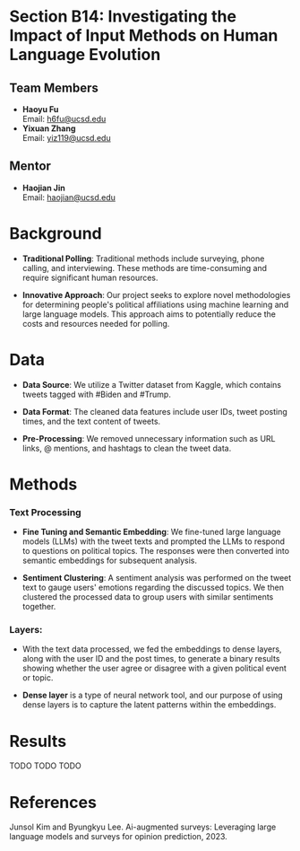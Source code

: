 # Section B14: Investigating the Impact of Input Methods on Human Language Evolution


## Team Members

- **Haoyu Fu**  
  Email: [h6fu@ucsd.edu](mailto:h6fu@ucsd.edu)
- **Yixuan Zhang**  
  Email: [yiz119@ucsd.edu](mailto:yiz119@ucsd.edu)


## Mentor

- **Haojian Jin**  
  Email: [haojian@ucsd.edu](mailto:haojian@ucsd.edu)




# Background

- **Traditional Polling**: Traditional methods include surveying, phone calling, and interviewing. These methods are time-consuming and require significant human resources.

- **Innovative Approach**: Our project seeks to explore novel methodologies for determining people's political affiliations using machine learning and large language models. This approach aims to potentially reduce the costs and resources needed for polling.

# Data

- **Data Source**: We utilize a Twitter dataset from Kaggle, which contains tweets tagged with #Biden and #Trump.

- **Data Format**: The cleaned data features include user IDs, tweet posting times, and the text content of tweets.

- **Pre-Processing**: We removed unnecessary information such as URL links, @ mentions, and hashtags to clean the tweet data.

# Methods

### Text Processing

- **Fine Tuning and Semantic Embedding**: We fine-tuned large language models (LLMs) with the tweet texts and prompted the LLMs to respond to questions on political topics. The responses were then converted into semantic embeddings for subsequent analysis.

- **Sentiment Clustering**: A sentiment analysis was performed on the tweet text to gauge users' emotions regarding the discussed topics. We then clustered the processed data to group users with similar sentiments together.

### Layers:
- With the text data processed, we fed the embeddings to dense layers, along with the
user ID and the post times, to generate a binary results showing whether the user
agree or disagree with a given political event or topic.

- **Dense layer** is a type of neural network tool, and our purpose of using dense layers is to capture the latent patterns within the embeddings.

# Results
TODO
TODO
TODO

# References
Junsol Kim and Byungkyu Lee. Ai-augmented surveys: Leveraging large language models and surveys for opinion prediction, 2023.
